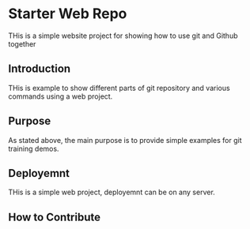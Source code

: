 # Starter Web Repo

THis is a simple website project for showing how to use git and Github together

## Introduction

THis is example to show different parts of git repository and various commands using a web project.

## Purpose

As stated above, the main purpose is to provide simple examples for git training demos.

## Deployemnt

THis is a simple web project, deployemnt can be on any server.

## How to Contribute